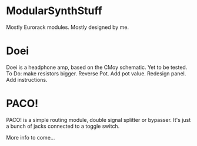 # ModularSynthStuff
Mostly Eurorack modules. Mostly designed by me.

# Doei
Doei is a headphone amp, based on the CMoy schematic. Yet to be tested.
To Do: make resistors bigger. Reverse Pot. Add pot value. Redesign panel. Add instructions.


# PACO!
PACO! is a simple routing module, double signal splitter or bypasser. It's just a bunch of jacks connected to a toggle switch.

More info to come...
